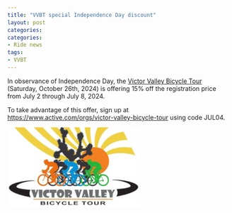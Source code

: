 ```yaml
---
title: "VVBT special Independence Day discount"
layout: post
categories:
categories:
- Ride news
tags:
- VVBT
---
```


In observance of Independence Day, the [Victor Valley Bicycle Tour](http://www.victorvalleybicycletour.com) (Saturday, October 26th, 2024) is offering 15% off the registration price from July 2 through July 8, 2024.

To take advantage of this offer, sign up at <https://www.active.com/orgs/victor-valley-bicycle-tour> using code JUL04.

[![Victor Valley Bicycle Tour](/assets/img/2024/vvbt.png "Victor Valley Bicycle Tour")](https://www.active.com/orgs/victor-valley-bicycle-tour)
